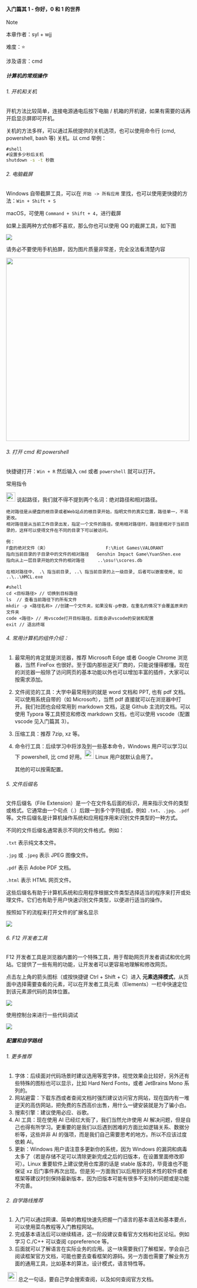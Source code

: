 #### <span id="hello">入门篇其 1 - 你好，0 和 1 的世界</span>

> [!NOTE]
>
> 本章作者：syl + wjj
>
> 难度：⭐
>
> 涉及语言：cmd



##### 计算机的常规操作

###### 1. 开机和关机

开机方法比较简单，连接电源通电后按下电脑 / 机箱的开机键，如果有需要的话再开启显示屏即可开机。

关机的方法多样，可以通过系统提供的关机选项，也可以使用命令行 (cmd, powershell, bash 等) 关机。以 cmd 举例：

```cmd
#shell
#设置多少秒后关机
shutdown -s -t 秒数
```

###### 2. 电脑截屏

Windows 自带截屏工具，可以在 `开始 -> 所有应用` 里找，也可以使用更快捷的方法：`Win + Shift + S`

macOS，可使用 `Command + Shift + 4`，进行截屏

如果上面两种方式你都不喜欢，那么你也可以使用 QQ 的截屏工具，如下图

<img src="../../assets/qqshot.png">

请务必不要使用手机拍屏，因为图片质量非常差，完全没法看清楚内容

<img src="../../assets/shotjoke.jpg" width=500>

###### 3. 打开 cmd 和 powershell

快捷键打开：`Win + R` 然后输入 `cmd` 或者 `powershell` 就可以打开。

常用指令

<img src="../../assets/bulb.png" alt="b" width="25px"> 说起路径，我们就不得不提到两个名词：绝对路径和相对路径。

```
绝对路径是从硬盘的根目录或者Web站点的根目录开始，指明文件的真实位置，路径单一，不易更改。
相对路径是从当前工作目录出发，指定一个文件的路径。使用相对路径时，路径是相对于当前目录的，这样可以使得文件在不同的目录下可以被访问。

例：
F盘的绝对文件（夹）                      F:\Riot Games\VALORANT 
指向当前目录的子目录中的文件的相对路径   Genshin Impact Game\YuanShen.exe
指向从上一层目录开始的文件的相对路径     ..\osu!\scores.db

在相对路径中， .\ 指当前目录, ..\ 指当前目录的上一级目录, 后者可以嵌套使用, 如 ..\..\HMCL.exe

```

```shell
#shell
cd <目标路径> // 切换到目标路径
ls  // 查看当前路径下的所有文件
mkdir -p <路径名称> //创建一个文件夹，如果没有-p参数，在重名的情况下会覆盖原来的文件夹
code <路径> // 用vscode打开目标路径。后面会讲vscode的安装和配置
exit // 退出终端
```

###### 4. 常用计算机的组件介绍：

1. 最常用的肯定就是浏览器，推荐 Microsoft Edge 或者 Google Chrome 浏览器，当然 FireFox 也很好。至于国内那些逆天厂商的，只能说懂得都懂。现在的浏览器一般除了访问网页的基本功能以外也可以增加丰富的插件，大家可以按需求添加。

2. 文件阅览的工具：大学中最常用到的就是 word 文档和 PPT, 也有 pdf 文档。可以使用系统自带的（如 Microsoft），当然 pdf 直接就可以在浏览器中打开。我们社团也会经常用到 markdown 文档，这是 Github 主流的文档。可以使用 Typora 等工具预览和修改 markdown 文档，也可以使用 vscode（配置 vscode 见入门篇其 3）。

3. 压缩工具：推荐 7zip, xz 等。

4. 命令行工具：后续学习中将涉及到一些基本命令，Windows 用户可以学习以下 powershell, 比 cmd 好用。<img src="../../assets/awesomeface.png" width=25px> Linux 用户就默认会用了。

   其他的可以按需配置。

###### 5. 文件后缀名

文件后缀名（File Extension）是一个在文件名后面的标识，用来指示文件的类型或格式。它通常由一个句点（.）后跟一到多个字符组成，例如 `.txt`、`.jpg`、`.pdf` 等。文件后缀名是计算机操作系统和应用程序用来识别文件类型的一种方式。

不同的文件后缀名通常表示不同的文件格式。例如：

`.txt` 表示纯文本文件。

`.jpg` 或 `.jpeg` 表示 JPEG 图像文件。

`.pdf` 表示 Adobe PDF 文档。

`.html` 表示 HTML 网页文件。

这些后缀名有助于计算机系统和应用程序根据文件类型选择适当的程序来打开或处理文件。它们也有助于用户快速识别文件类型，以便进行适当的操作。

按照如下的流程来打开文件的扩展名显示

<img src="../../assets/extension.png">

###### 6. F12 开发者工具

F12 开发者工具是浏览器内置的一个特殊工具，用于帮助网页开发者调试和优化网站。它提供了一些有用的功能，让开发者可以更容易地理解和修改网页。

点击左上角的箭头图标（或按快捷键 Ctrl + Shift + C）进入 **元素选择模式**，从页面中选择需要查看的元素，可以在开发者工具元素（Elements）一栏中快速定位到该元素源代码的具体位置。

<img src="../../assets/f12ele.png">

使用控制台来进行一些代码调试

<img src="../../assets/f12console.png">

##### 配置和自学路线

###### 1. 更多推荐

1. 字体：后续面对代码场景时建议选用等宽字体，视觉效果会比较好，另外还有些特殊的图标也可以显示，比如 Hard Nerd Fonts，或者 JetBrains Mono 系列的。
2. 网站避雷：下载东西或者查阅文档时强烈建议访问官方网站，现在国内有一堆逆天的高仿网站，把免费的东西高价出售，用什么一键安装就是为了骗小白。
3. 搜索引擎：建议使用必应、谷歌。
4. AI 工具：现在使用 AI 已经烂大街了，我们当然允许使用 AI 解决问题，但是自己也得有所学习。更重要的是我们以后遇到困难的方面比如逻辑关系、数据分析等，这些并非 AI 的强项，而是我们自己需要思考的地方。所以不应该过度依赖 AI。
5. 更新：Windows 用户请注意多更新你的系统，因为 Windows 的漏洞和病毒太多了（若是存储不足可以清除更新完成之后的旧版本，在设置里面修改即可）。Linux 重要软件上建议使用仓库源的话是 stable 版本的，毕竟谁也不能保证 xz 后门事件再次出现。但是另一方面我们以后用到的技术性的软件或者框架等建议时刻保持最新版本，因为旧版本可能有很多不支持的问题或是功能不完善。

###### 2. 自学路线推荐

1. 入门可以通过网课、简单的教程快速先把握一门语言的基本语法和基本要点，可以使用菜鸟教程等入门教程网站。
2. 完成基本语法后可以继续精进，这一阶段建议查看官方文档和社区论坛。例如学习 C./C++ 可以查阅 cppreference 等。
3. 后面就可以了解语言在实际业务的应用。这一块需要我们了解框架，学会自己阅读框架官方文档，可能也要去查看框架的源码。另一方面也需要了解业务方面的通用工具，比如基本的算法，设计模式，语言特性等。

​	<img src="../../assets/bulb.png" width=25px> 总之一句话，要自己学会搜索查阅，以及如何查阅官方文档。
